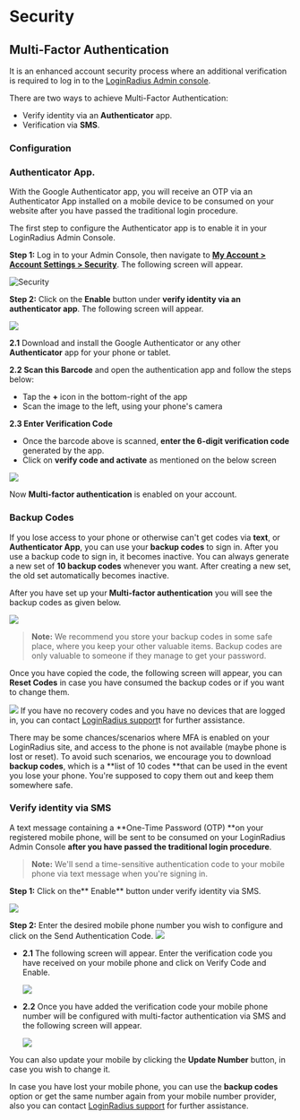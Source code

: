 # Security 

## Multi-Factor Authentication 

It is an enhanced account security process where an additional verification is required to log in to the [LoginRadius Admin console](https://adminconsole.loginradius.com/). 

There are two ways to achieve Multi-Factor Authentication: 

- Verify identity via an **Authenticator** app.
- Verification via **SMS**.

### Configuration

### Authenticator App.

With the Google Authenticator app, you will receive an OTP via an Authenticator App installed on a mobile device to be consumed on your website after you have passed the traditional login procedure.

The first step to configure the Authenticator app is to enable it in your LoginRadius Admin Console. 

**Step 1:** Log in to your Admin Console, then navigate to [**My Account > Account Settings > Security**](https://adminconsole.loginradius.com/account/account-settings/security). The following screen will appear.

![](https://apidocs.lrcontent.com/images/1_248735f8fcfa26e2f02.26018789.png "Security")


**Step 2:** Click on the **Enable** button under **verify identity via an authenticator app**. The following screen will appear.

![](https://apidocs.lrcontent.com/images/2_172985f8fd06adedf11.42312489.png "")

**2.1** Download and install the Google Authenticator or any other **Authenticator** app for your phone or tablet.

**2.2 Scan this Barcode** and open the authentication app and follow the steps below:

- Tap the **+** icon in the bottom-right of the app
- Scan the image to the left, using your phone's camera
 
**2.3 Enter Verification Code**

-  Once the barcode above is scanned, **enter the 6-digit verification code** generated by the app.
- Click on **verify code and activate** as mentioned on the below screen

![](https://apidocs.lrcontent.com/images/3_235445f8fd0e3a6f115.42063613.png "")

 Now **Multi-factor authentication**  is enabled on your account.

### Backup Codes

If you lose access to your phone or otherwise can't get codes via **text**, or **Authenticator App**, you can use your **backup codes** to sign in. After you use a backup code to sign in, it becomes inactive. You can always generate a new set of **10 backup codes** whenever you want. After creating a new set, the old set automatically becomes inactive. 

After you have set up your **Multi-factor authentication** you will see the backup codes as given below.


![](https://apidocs.lrcontent.com/images/4_27725f8fd119a38d38.77451704.png "")

>**Note:** We recommend you store your backup codes in some safe place, where you keep your other valuable items. Backup codes are only valuable to someone if they manage to get your password.
 

Once you have copied the code, the following screen will appear, you can **Reset Codes** in case you have consumed the backup codes or if you want to change them.

![](https://apidocs.lrcontent.com/images/5_49285f8fd143337731.38299970.png "")
If you have no recovery codes and you have no devices that are logged in, you can contact [LoginRadius support](https://adminconsole.loginradius.com/support/tickets/open-a-new-ticket)t for further assistance.
 
There may be some chances/scenarios where MFA is enabled on your LoginRadius site, and access to the phone is not available (maybe phone is lost or reset). To avoid such scenarios, we encourage you to download **backup codes**, which is a **list of 10 codes **that can be used in the event you lose your phone. You're supposed to copy them out and keep them somewhere safe.


### Verify identity via SMS

A text message containing a **One-Time Password (OTP) **on your registered mobile phone, will be sent to be consumed on your LoginRadius Admin Console **after you have passed the traditional login procedure**.

>**Note:** We'll send a time-sensitive authentication code to your mobile phone via text message when you're signing in.

**Step 1:** Click on the** Enable** button under verify identity via SMS.
 
  ![](https://apidocs.lrcontent.com/images/6_250975f8fd177c0cfb3.94851401.png "")
 
**Step 2:** Enter the desired mobile phone number you wish to configure and click on the Send Authentication Code.
 ![](https://apidocs.lrcontent.com/images/7_311195f8fd18d7d44f7.28388286.png "")



- **2.1** The following screen will appear. Enter the verification code you have received on your mobile phone and click on Verify Code and Enable.

  ![](https://apidocs.lrcontent.com/images/8_167795f8fd19b90a1b3.49845689.png "")
 
- **2.2**  Once you have added the verification code your mobile phone number will be configured with multi-factor authentication via SMS and the following screen will appear.
 
  ![](https://apidocs.lrcontent.com/images/9_121255f8fd1acd58f06.25579491.png "")
 
 You can also update your mobile by clicking the **Update Number** button, in case you wish to change it. 
 
In case you have lost your mobile phone, you can use the **backup codes** option or get the same number again from your mobile number provider, also you can contact [LoginRadius support](https://adminconsole.loginradius.com/support/tickets/open-a-new-ticket) for further assistance.

